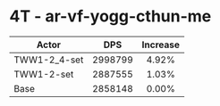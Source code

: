 # 4T - ar-vf-yogg-cthun-me
| Actor | DPS | Increase |
|---|:---:|:---:|
|TWW1-2_4-set|2998799|4.92%|
|TWW1-2-set|2887555|1.03%|
|Base|2858148|0.00%|
